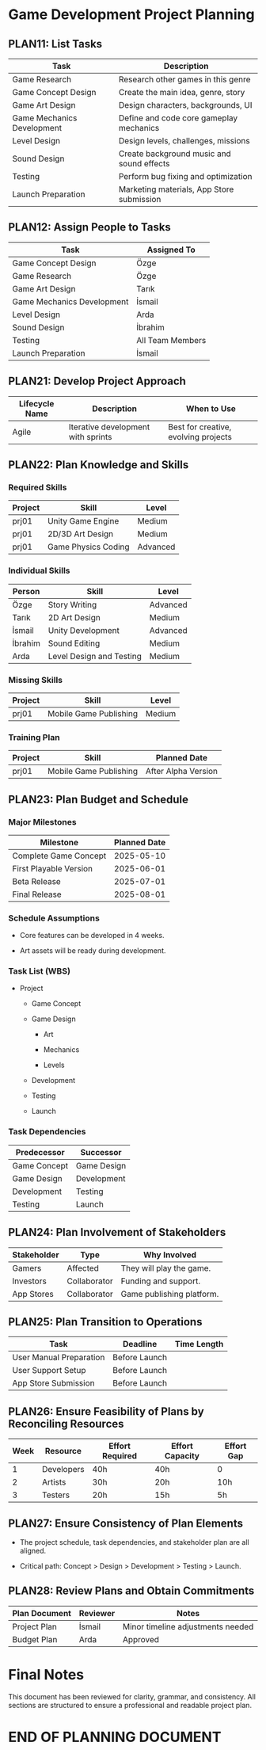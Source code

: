 # Game Development Project Planning
## PLAN11: List Tasks

| Task                       | Description                               |
| -------------------------- | ----------------------------------------- |
| Game Research              | Research other games in this genre        |
| Game Concept Design        | Create the main idea, genre, story        |
| Game Art Design            | Design characters, backgrounds, UI        |
| Game Mechanics Development | Define and code core gameplay mechanics   |
| Level Design               | Design levels, challenges, missions       |
| Sound Design               | Create background music and sound effects |
| Testing                    | Perform bug fixing and optimization       |
| Launch Preparation         | Marketing materials, App Store submission |

## PLAN12: Assign People to Tasks

| Task                       | Assigned To      |
| -------------------------- | ---------------- |
| Game Concept Design        | Özge             |
| Game Research              | Özge             |
| Game Art Design            | Tarık            |
| Game Mechanics Development | İsmail           |
| Level Design               | Arda             |
| Sound Design               | İbrahim          |
| Testing                    | All Team Members |
| Launch Preparation         | İsmail           |

## PLAN21: Develop Project Approach

| Lifecycle Name | Description                        | When to Use                          |
| -------------- | ---------------------------------- | ------------------------------------ |
| Agile          | Iterative development with sprints | Best for creative, evolving projects |

## PLAN22: Plan Knowledge and Skills

### Required Skills

| Project | Skill               | Level    |
| ------- | ------------------- | -------- |
| prj01   | Unity Game Engine   | Medium   |
| prj01   | 2D/3D Art Design    | Medium   |
| prj01   | Game Physics Coding | Advanced |

### Individual Skills

| Person  | Skill                    | Level    |
| ------- | ------------------------ | -------- |
| Özge    | Story Writing            | Advanced |
| Tarık   | 2D Art Design            | Medium   |
| İsmail  | Unity Development        | Advanced |
| İbrahim | Sound Editing            | Medium   |
| Arda    | Level Design and Testing | Medium   |

### Missing Skills

| Project | Skill                  | Level  |
| ------- | ---------------------- | ------ |
| prj01   | Mobile Game Publishing | Medium |

### Training Plan

| Project | Skill                  | Planned Date        |
| ------- | ---------------------- | ------------------- |
| prj01   | Mobile Game Publishing | After Alpha Version |

## PLAN23: Plan Budget and Schedule

### Major Milestones

| Milestone              | Planned Date |
| ---------------------- | ------------ |
| Complete Game Concept  | 2025-05-10   |
| First Playable Version | 2025-06-01   |
| Beta Release           | 2025-07-01   |
| Final Release          | 2025-08-01   |

### Schedule Assumptions

- Core features can be developed in 4 weeks.
    
- Art assets will be ready during development.
    

### Task List (WBS)

- Project
    
    - Game Concept
        
    - Game Design
        
        - Art
            
        - Mechanics
            
        - Levels
            
    - Development
        
    - Testing
        
    - Launch
        

### Task Dependencies

| Predecessor  | Successor   |
| ------------ | ----------- |
| Game Concept | Game Design |
| Game Design  | Development |
| Development  | Testing     |
| Testing      | Launch      |

## PLAN24: Plan Involvement of Stakeholders

| Stakeholder | Type         | Why Involved              |
| ----------- | ------------ | ------------------------- |
| Gamers      | Affected     | They will play the game.  |
| Investors   | Collaborator | Funding and support.      |
| App Stores  | Collaborator | Game publishing platform. |

## PLAN25: Plan Transition to Operations

| Task                    | Deadline      | Time Length |
| ----------------------- | ------------- | ----------- |
| User Manual Preparation | Before Launch |             |
| User Support Setup      | Before Launch |             |
| App Store Submission    | Before Launch |             |

## PLAN26: Ensure Feasibility of Plans by Reconciling Resources

| Week | Resource   | Effort Required | Effort Capacity | Effort Gap |
| ---- | ---------- | --------------- | --------------- | ---------- |
| 1    | Developers | 40h             | 40h             | 0          |
| 2    | Artists    | 30h             | 20h             | 10h        |
| 3    | Testers    | 20h             | 15h             | 5h         |

## PLAN27: Ensure Consistency of Plan Elements

- The project schedule, task dependencies, and stakeholder plan are all aligned.
    
- Critical path: Concept > Design > Development > Testing > Launch.
    

## PLAN28: Review Plans and Obtain Commitments

| Plan Document | Reviewer | Notes                             |
| ------------- | -------- | --------------------------------- |
| Project Plan  | İsmail   | Minor timeline adjustments needed |
| Budget Plan   | Arda     | Approved                          |

# Final Notes

This document has been reviewed for clarity, grammar, and consistency. All sections are structured to ensure a professional and readable project plan.

# END OF PLANNING DOCUMENT